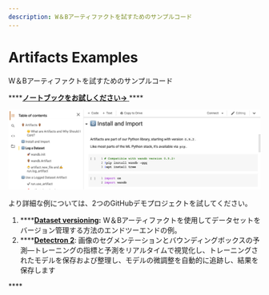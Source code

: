```yaml
---
description: W＆Bアーティファクトを試すためのサンプルコード
---
```


# Artifacts Examples

W＆Bアーティファクトを試すためのサンプルコード

 ****[**ノートブックをお試しください→** ](https://colab.research.google.com/github/wandb/examples/blob/master/colabs/wandb-artifacts/Pipeline_Versioning_with_W%26B_Artifacts.ipynb)\*\*\*\*

![](../.gitbook/assets/artifacts-colab-notebook.png)

より詳細な例については、2つのGitHubデモプロジェクトを試してください。

1. \*\*\*\*[**Dataset versioning**](https://github.com/wandb/artifacts-examples/tree/master/dataset-versioning)**:** W＆Bアーティファクトを使用してデータセットをバージョン管理する方法のエンドツーエンドの例。
2. \*\*\*\*[**Detectron 2**](https://github.com/wandb/artifacts-examples/tree/master/detectron2): 画像のセグメンテーションとバウンディングボックスの予測―トレーニングの指標と予測をリアルタイムで視覚化し、トレーニングされたモデルを保存および整理し、モデルの微調整を自動的に追跡し、結果を保存します

\*\*\*\*

